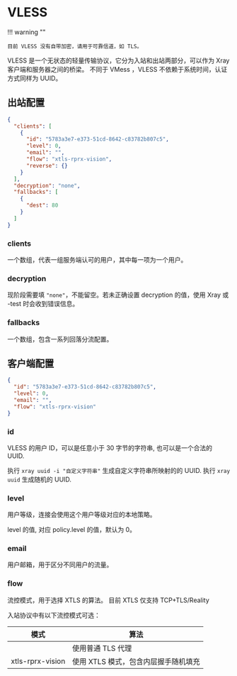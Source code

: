 # VLESS

!!! warning ""

    目前 VLESS 没有自带加密，请用于可靠信道，如 TLS。

VLESS 是一个无状态的轻量传输协议，它分为入站和出站两部分，可以作为 Xray 客户端和服务器之间的桥梁。
不同于 VMess ，VLESS 不依赖于系统时间，认证方式同样为 UUID。

## 出站配置

```json
{
  "clients": [
    {
      "id": "5783a3e7-e373-51cd-8642-c83782b807c5",
      "level": 0,
      "email": "",
      "flow": "xtls-rprx-vision",
      "reverse": {}
    }
  ],
  "decryption": "none",
  "fallbacks": [
    {
      "dest": 80
    }
  ]
}
```

### clients

一个数组，代表一组服务端认可的用户，其中每一项为一个用户。

### decryption

现阶段需要填 `"none"`，不能留空。若未正确设置 decryption 的值，使用 Xray 或 -test 时会收到错误信息。

### fallbacks

一个数组，包含一系列回落分流配置。

## 客户端配置

```json
{
  "id": "5783a3e7-e373-51cd-8642-c83782b807c5",
  "level": 0,
  "email": "",
  "flow": "xtls-rprx-vision"
}
```

### id

VLESS 的用户 ID，可以是任意小于 30 字节的字符串, 也可以是一个合法的 UUID.

执行 `xray uuid -i "自定义字符串"` 生成自定义字符串所映射的的 UUID.
执行 `xray uuid` 生成随机的 UUID.

### level

用户等级，连接会使用这个用户等级对应的本地策略。

level 的值, 对应 policy.level 的值，默认为 0。

### email

用户邮箱，用于区分不同用户的流量。

### flow

流控模式，用于选择 XTLS 的算法。
目前 XTLS 仅支持 TCP+TLS/Reality

入站协议中有以下流控模式可选：

| 模式            | 算法                                 |
|------------------|-----------------------------------------|
|                 | 使用普通 TLS 代理                    |
| xtls-rprx-vision  | 使用 XTLS 模式，包含内层握手随机填充 |
